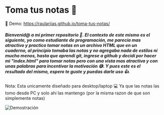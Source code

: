 # Toma tus notas 📝
👀 Demo: https://raulariias.github.io/toma-tus-notas/
##### Bienvenid@ a mi primer repositorio 🤩. El contexto de este mismo es el siguiente, yo como estudiante de programación, me parecía mas atractivo y practico tomar notas en un archivo HTML que en un cuaderno, al principio tomaba las notas y no agregaba nada de estilos ni mucho menos, hasta que aprendí git, ingrese a github y decidí por hacer mi "index.html" para tomar notas pero con una vista mas atractiva y con unas palabras para incentivar la motivación 😅. Y pues este es el resultado del mismo, espero te guste y puedas darle uso 👍. 
Nota: Esta unicamente diseñado para desktop/laptop 💻 Ya que las notas las tomo desde PC y solo ahi las mantengo (por la misma razon de que son simplemente notas)

![Demostración](https://i.pinimg.com/originals/b0/54/7e/b0547e91e5a7f165f193236b981f5348.jpg "Demostración")